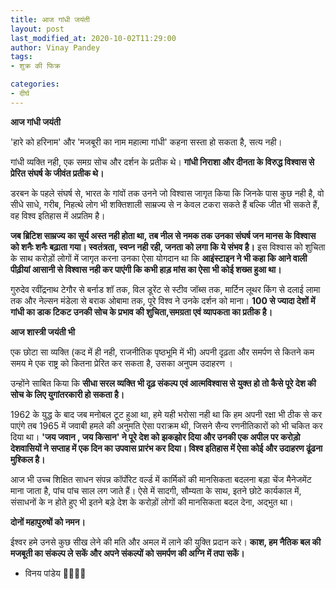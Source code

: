 ```yaml
---
title: आज गांधी जयंती
layout: post
last_modified_at: 2020-10-02T11:29:00
author: Vinay Pandey
tags:
- शुक्र की फिक्र

categories:
- दीर्घ
---
```

**आज गांधी जयंती**

'हारे को हरिनाम' और 'मजबूरी का नाम महात्मा गांधी' कहना सस्ता हो सकता है, सत्य नही।

 गांधी व्यक्ति नही, एक समग्र सोच और दर्शन के प्रतीक थे। **गांधी निराशा और दीनता के विरुद्ध विश्वास से प्रेरित संघर्ष के जीवंत प्रतीक थे।**

 डरबन के पहले संघर्ष से, भारत के गांवों तक उनने जो विश्वास जागृत किया कि जिनके पास कुछ नही है, वो सीधे साधे, गरीब, निहत्थे लोग भी शक्तिशाली साम्रज्य से न केवल टकरा सकते हैं बल्कि जीत भी सकते हैं, वह विश्व इतिहास में अप्रतिम है।

**जब ब्रिटिश साम्रज्य का सूर्य अस्त नही होता था, तब नील से नमक तक उनका संघर्ष जन मानस के विश्वास को शनैः शनैः बढ़ाता गया। स्वतंत्रता, स्वप्न नही रही, जनता को लगा कि ये संभव है।** इस विश्वास को शुचिता के साथ करोड़ों लोगों में जागृत करना उनका ऐसा योगदान था कि **आइंस्टाइन ने भी कहा कि आने वाली पीढ़ीयां आसानी से विश्वास नही कर पाएंगी कि कभी हाड़ मांस का ऐसा भी कोई शख्स हुआ था।**

गुरुदेव रवींद्रनाथ टेगौर से बर्नाड शॉ तक, विल डूरेंट से स्टीव जॉब्स तक, मार्टिन लूथर किंग से दलाई लामा तक और नेल्सन मंडेला से बराक ओबामा तक, पूरे विश्व ने उनके दर्शन को माना। **100 से ज्यादा देशों में गांधी का डाक टिकट उनकी सोच के प्रभाव की शुचिता,समग्रता एवं व्यापकता का प्रतीक है।**


**आज शास्त्री जयंती भी**

एक छोटा सा व्यक्ति (कद में ही नही, राजनीतिक पृष्ठभूमि में भी) अपनी दृढ़ता और समर्पण से कितने कम समय मे एक राष्ट्र को कितना प्रेरित कर सकता है, उसका अनुपम उदाहरण । 

उन्होंने साबित किया कि **सीधा सरल व्यक्ति भी दृढ़ संकल्प एवं आत्मविश्वास से युक्त हो तो कैसे पूरे देश की सोच के लिए युगांतरकारी हो सकता है।**

1962 के युद्ध के बाद जब मनोबल टूट हुआ था, हमे यही भरोसा नही था कि हम अपनी रक्षा भी ठीक से कर पाएंगे तब 1965 में जवाबी हमले की अनुमति ऐसा पराक्रम थी, जिसने सैन्य रणनीतिकारों को भी चकित कर दिया था। **'जय जवान , जय किसान' ने पूरे देश को झकझोर दिया और उनकी एक अपील पर करोड़ो देशवासियों ने सप्ताह में एक दिन  का उपवास प्रारंभ कर दिया। विश्व इतिहास में ऐसा कोई और उदाहरण ढूंढना मुश्किल है।** 

आज भी उच्च शिक्षित साधन संपन्न कॉर्पोरेट वर्ल्ड में कार्मिकों की मानसिकता बदलना बड़ा चेंज मैनेजमेंट माना जाता है, पांच पांच साल लग जाते हैं। ऐसे में सादगी, सौम्यता के साथ, इतने छोटे कार्यकाल में, संसाधनों के न होते हुए भी इतने बड़े देश के करोड़ों लोगों की मानसिकता बदल देना, अद्भुत था।

**दोनों महापुरुषों को नमन।**

ईश्वर हमे उनसे कुछ सीख लेने की मति और अमल में लाने की युक्ति प्रदान करे। **काश, हम नैतिक बल की मजबूती का संकल्प ले सकें और अपने संकल्पों को समर्पण की अग्नि में तपा सकें।**

- विनय  पांडेय
🙏🌷🌷🙏



